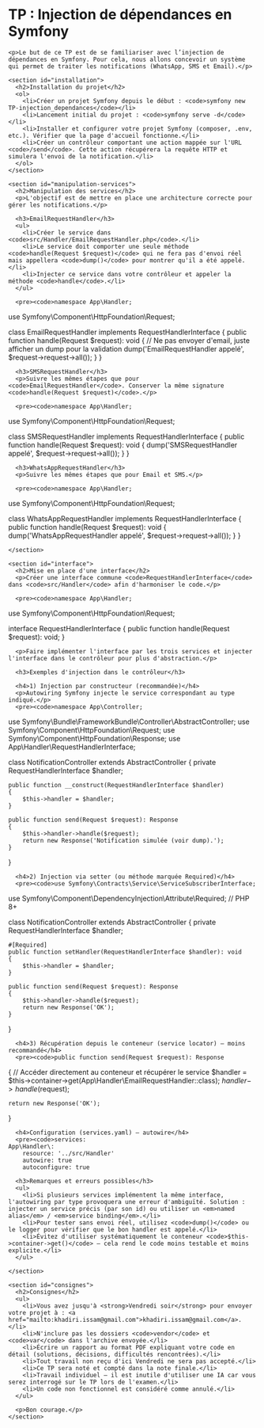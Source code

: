 <!doctype html>
<html lang="fr">
<head>
  <meta charset="utf-8">
  <meta name="viewport" content="width=device-width, initial-scale=1">
  <title>TP — Injection de dépendances (Symfony)</title>
</head>
<body>
  <main>
    <h1>TP : Injection de dépendances en Symfony</h1>

    <p>Le but de ce TP est de se familiariser avec l’injection de dépendances en Symfony. Pour cela, nous allons concevoir un système qui permet de traiter les notifications (WhatsApp, SMS et Email).</p>

    <section id="installation">
      <h2>Installation du projet</h2>
      <ol>
        <li>Créer un projet Symfony depuis le début : <code>symfony new TP-injection_dependances</code></li>
        <li>Lancement initial du projet : <code>symfony serve -d</code></li>
        <li>Installer et configurer votre projet Symfony (composer, .env, etc.). Vérifier que la page d'accueil fonctionne.</li>
        <li>Créer un contrôleur comportant une action mappée sur l'URL <code>/send</code>. Cette action récupérera la requête HTTP et simulera l'envoi de la notification.</li>
      </ol>
    </section>

    <section id="manipulation-services">
      <h2>Manipulation des services</h2>
      <p>L'objectif est de mettre en place une architecture correcte pour gérer les notifications.</p>

      <h3>EmailRequestHandler</h3>
      <ul>
        <li>Créer le service dans <code>src/Handler/EmailRequestHandler.php</code>.</li>
        <li>Le service doit comporter une seule méthode <code>handle(Request $request)</code> qui ne fera pas d'envoi réel mais appellera <code>dump()</code> pour montrer qu'il a été appelé.</li>
        <li>Injecter ce service dans votre contrôleur et appeler la méthode <code>handle</code>.</li>
      </ul>

      <pre><code>namespace App\Handler;

use Symfony\Component\HttpFoundation\Request;

class EmailRequestHandler implements RequestHandlerInterface
{
    public function handle(Request $request): void
    {
        // Ne pas envoyer d'email, juste afficher un dump pour la validation
        dump('EmailRequestHandler appelé', $request->request->all());
    }
}
</code></pre>

      <h3>SMSRequestHandler</h3>
      <p>Suivre les mêmes étapes que pour <code>EmailRequestHandler</code>. Conserver la même signature <code>handle(Request $request)</code>.</p>

      <pre><code>namespace App\Handler;

use Symfony\Component\HttpFoundation\Request;

class SMSRequestHandler implements RequestHandlerInterface
{
    public function handle(Request $request): void
    {
        dump('SMSRequestHandler appelé', $request->request->all());
    }
}
</code></pre>

      <h3>WhatsAppRequestHandler</h3>
      <p>Suivre les mêmes étapes que pour Email et SMS.</p>

      <pre><code>namespace App\Handler;

use Symfony\Component\HttpFoundation\Request;

class WhatsAppRequestHandler implements RequestHandlerInterface
{
    public function handle(Request $request): void
    {
        dump('WhatsAppRequestHandler appelé', $request->request->all());
    }
}
</code></pre>

    </section>

    <section id="interface">
      <h2>Mise en place d'une interface</h2>
      <p>Créer une interface commune <code>RequestHandlerInterface</code> dans <code>src/Handler</code> afin d'harmoniser le code.</p>

      <pre><code>namespace App\Handler;

use Symfony\Component\HttpFoundation\Request;

interface RequestHandlerInterface
{
    public function handle(Request $request): void;
}
</code></pre>

      <p>Faire implémenter l'interface par les trois services et injecter l'interface dans le contrôleur pour plus d'abstraction.</p>

      <h3>Exemples d'injection dans le contrôleur</h3>

      <h4>1) Injection par constructeur (recommandée)</h4>
      <p>Autowiring Symfony injecte le service correspondant au type indiqué.</p>
      <pre><code>namespace App\Controller;

use Symfony\Bundle\FrameworkBundle\Controller\AbstractController;
use Symfony\Component\HttpFoundation\Request;
use Symfony\Component\HttpFoundation\Response;
use App\Handler\RequestHandlerInterface;

class NotificationController extends AbstractController
{
    private RequestHandlerInterface $handler;

    public function __construct(RequestHandlerInterface $handler)
    {
        $this->handler = $handler;
    }

    public function send(Request $request): Response
    {
        $this->handler->handle($request);
        return new Response('Notification simulée (voir dump).');
    }
}
</code></pre>

      <h4>2) Injection via setter (ou méthode marquée Required)</h4>
      <pre><code>use Symfony\Contracts\Service\ServiceSubscriberInterface;
use Symfony\Component\DependencyInjection\Attribute\Required; // PHP 8+

class NotificationController extends AbstractController
{
    private RequestHandlerInterface $handler;

    #[Required]
    public function setHandler(RequestHandlerInterface $handler): void
    {
        $this->handler = $handler;
    }

    public function send(Request $request): Response
    {
        $this->handler->handle($request);
        return new Response('OK');
    }
}
</code></pre>

      <h4>3) Récupération depuis le conteneur (service locator) — moins recommandé</h4>
      <pre><code>public function send(Request $request): Response
{
    // Accéder directement au conteneur et récupérer le service
    $handler = $this->container->get(App\Handler\EmailRequestHandler::class);
    $handler->handle($request);

    return new Response('OK');
}
</code></pre>

      <h4>Configuration (services.yaml) — autowire</h4>
      <pre><code>services:
    App\Handler\:
        resource: '../src/Handler'
        autowire: true
        autoconfigure: true
</code></pre>

      <h3>Remarques et erreurs possibles</h3>
      <ul>
        <li>Si plusieurs services implémentent la même interface, l'autowiring par type provoquera une erreur d'ambiguïté. Solution : injecter un service précis (par son id) ou utiliser un <em>named alias</em> / <em>service binding</em>.</li>
        <li>Pour tester sans envoi réel, utilisez <code>dump()</code> ou le logger pour vérifier que le bon handler est appelé.</li>
        <li>Évitez d'utiliser systématiquement le conteneur <code>$this->container->get()</code> — cela rend le code moins testable et moins explicite.</li>
      </ul>

    </section>

    <section id="consignes">
      <h2>Consignes</h2>
      <ul>
        <li>Vous avez jusqu'à <strong>Vendredi soir</strong> pour envoyer votre projet à : <a href="mailto:khadiri.issam@gmail.com">khadiri.issam@gmail.com</a>.</li>
        <li>N'inclure pas les dossiers <code>vendor</code> et <code>var</code> dans l'archive envoyée.</li>
        <li>Écrire un rapport au format PDF expliquant votre code en détail (solutions, décisions, difficultés rencontrées).</li>
        <li>Tout travail non reçu d'ici Vendredi ne sera pas accepté.</li>
        <li>Ce TP sera noté et compté dans la note finale.</li>
        <li>Travail individuel — il est inutile d'utiliser une IA car vous serez interrogé sur le TP lors de l'examen.</li>
        <li>Un code non fonctionnel est considéré comme annulé.</li>
      </ul>

      <p>Bon courage.</p>
    </section>
  </main>
</body>
</html>
